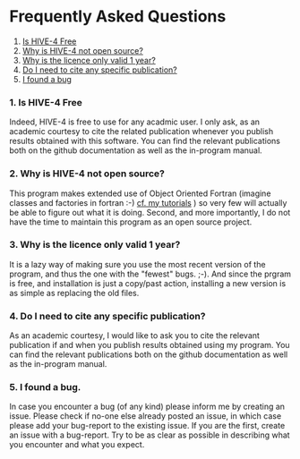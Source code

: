 # Frequently Asked Questions

1. [Is HIVE-4 Free](#Isitfree)
2. [Why is HIVE-4 not open source?](#Opensource)
3. [Why is the licence only valid 1 year?](#1yrlic)
4. [Do I need to cite any specific publication?](#citepub)
5. [I found a bug](#bugfind)


### <a name="IsitFree"> 1. Is HIVE-4 Free </a>
Indeed, HIVE-4 is free to use for any acadmic user. I only ask, as an academic courtesy
to cite the related publication whenever you publish results obtained with this software.
You can find the relevant publications both on the github documentation as well as the 
in-program manual.

### <a name="Opensource"> 2. Why is HIVE-4 not open source?</a>
This program makes extended use of Object Oriented Fortran (imagine classes and factories 
in fortran :-) [cf. my tutorials](https://dannyvanpoucke.be/fortran-tutorials-en/) ) so very 
few will actually be able to figure out what it is doing. Second, and more importantly,
I do not have the time to maintain this program as an open source project.

### <a name="1yrlic"> 3. Why is the licence only valid 1 year?</a> 
It is a lazy way of making sure you use the most recent version of the program, and thus 
the one with the "fewest" bugs. ;-). And since the prgram is free, and installation is just
a copy/past action, installing a new version is as simple as replacing the old files.

### <a name="citepub"> 4. Do I need to cite any specific publication?</a> 
As an academic courtesy, I would like to ask you to cite the relevant publication if
and when you publish results obtained using my program. You can find the relevant 
publications both on the github documentation as well as the in-program manual.

### <a name="bugfind"> 5. I found a bug.</a> 
In case you encounter a bug (of any kind) please inform me by creating an issue. 
Please check if no-one else already posted an issue, in which case please add your
bug-report to the existing issue. If you are the first, create an issue with a bug-report.
Try to be as clear as possible in describing what you encounter and what you expect.







